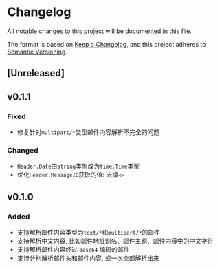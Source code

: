 # Changelog

All notable changes to this project will be documented in this file.

The format is based on [Keep a Changelog](https://keepachangelog.com/en/1.0.0/),
and this project adheres to [Semantic Versioning](https://semver.org/spec/v2.0.0.html).

## [Unreleased]

## v0.1.1

### Fixed

- 修复针对`multipart/*`类型邮件内容解析不完全的问题

### Changed

- `Header.Date`由`string`类型改为`time.Time`类型
- 优化`Header.MessageID`获取的值: 去掉`<>`

## v0.1.0

### Added

- 支持解析邮件内容类型为`text/*`和`multipart/*`的邮件
- 支持解析中文内容, 比如邮件地址别名、邮件主题、邮件内容中的中文字符
- 支持解析邮件内容经过 `base64` 编码的邮件
- 支持分别解析邮件头和邮件内容, 或一次全部解析出来
